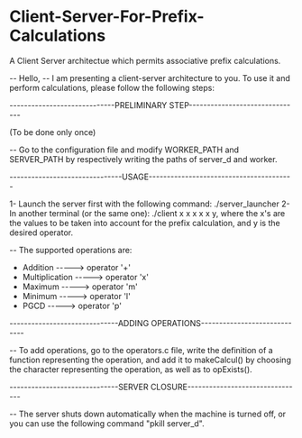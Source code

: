 # Client-Server-For-Prefix-Calculations
A Client Server architectue which permits associative prefix calculations.


-- Hello,
-- I am   presenting   a   client-server   architecture to you.   To  use  it 
   and  perform  calculations,  please    follow    the    following   steps:

-----------------------------PRELIMINARY STEP-------------------------------

(To be done only once)

-- Go    to   the   configuration file and modify WORKER_PATH and SERVER_PATH
   by    respectively    writing    the   paths   of   server_d   and  worker.

-------------------------------USAGE----------------------------------------

1- Launch the server first with the   following    command: ./server_launcher
2- In another terminal (or the same one): ./client x x x x x y, where the x's 
   are the values to be taken into account for the prefix calculation, and  y 
   is                 the                 desired                    operator.

-- The supported operations are:
- Addition -----> operator '+'
- Multiplication -----> operator 'x'
- Maximum -----> operator 'm'
- Minimum -----> operator 'l'
- PGCD -----> operator 'p'

------------------------------ADDING OPERATIONS-----------------------------

-- To add operations, go to the operators.c file, write the    definition of a 
   function representing the operation, and add it to makeCalcul() by choosing
   the character representing the operation,         as well as to opExists().

------------------------------SERVER CLOSURE--------------------------------

-- The server shuts down automatically when the machine is turned off, or you 
   can       use       the       following      command     "pkill server_d".
